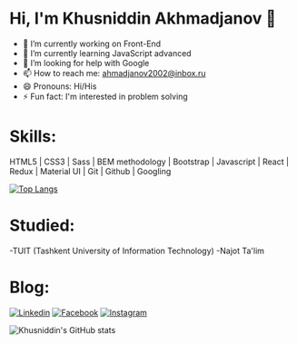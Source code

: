 <h1> Hi, I'm Khusniddin Akhmadjanov 👋 </h1>

- 🔭 I’m currently working on Front-End
- 🌱 I’m currently learning JavaScript advanced
- 🤔 I’m looking for help with Google
- 📫 How to reach me: ahmadjanov2002@inbox.ru
- 😄 Pronouns: Hi/His
- ⚡ Fun fact: I'm interested in problem solving

<h1>Skills:</h1> 

HTML5  | CSS3 | Sass | BEM methodology | Bootstrap | Javascript | React |  Redux | Material UI | Git | Github |  Googling

 [![Top Langs](https://github-readme-stats.vercel.app/api/top-langs/?username=khusniddin-akhmadjanov&layout=compact)](https://github.com/anuraghazra/github-readme-stats)


<h1>Studied:</h1>

-TUIT (Tashkent University of Information Technology)
-Najot Ta'lim

<h1>Blog:</h1>

[![Linkedin](https://img.shields.io/badge/-Linkedin-090909?style=for-the-badge&logo=linkedin&logoColor=0077B7)](https://www.linkedin.com/in/husniddin-ahmadjanov-719a63203/)
[![Facebook](https://img.shields.io/badge/-Facebook-090909?style=for-the-badge&logo=Facebook&logoColor=1195F5)](https://www.facebook.com/husniddin.ahmadjanov)
[![Instagram](https://img.shields.io/badge/-Instagram-090909?style=for-the-badge&logo=instagram&logoColor=B4068E)](https://www.instagram.com/khusniddin05.07/?hl=ru)


![Khusniddin's GitHub stats](https://github-readme-stats.vercel.app/api?username=khusniddin-akhmadjanov&show_icons=true&theme=great-gatsby)           



